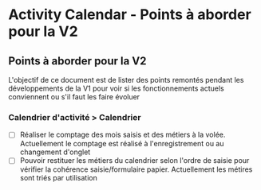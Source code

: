 # Activity Calendar - Points à aborder pour la V2

## Points à aborder pour la V2

L'objectif de ce document est de lister des points remontés pendant les développements de la V1 pour voir si les fonctionnements actuels conviennent ou s'il faut les faire évoluer

### Calendrier d'activité > Calendrier

- [ ] Réaliser le comptage des mois saisis et des métiers à la volée. Actuellement le comptage est réalisé à l'enregistrement ou au changement d'onglet
- [ ] Pouvoir restituer les métiers du calendrier selon l'ordre de saisie pour vérifier la cohérence saisie/formulaire papier. Actuellement les métires sont triés par utilisation